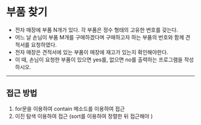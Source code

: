 # 부품 찾기
- 전자 매장에 부품 N개가 있다. 각 부품은 정수 형태의 고유한 번호를 갖는다.
- 어느 날 손님이 부품 M개를 구매하겠다며 구매하고자 하는 부품의 번호와 함께 견적서를 요청하였다.
- 전자 매장은 견적서에 있는 부품이 매장에 재고가 있는지 확인해야한다.
- 이 때, 손님이 요청한 부품이 있으면 yes를, 없으면 no를 출력하는 프로그램을 작성하시오.
***
## 접근 방법
1. for문을 이용하여 contain 메소드를 이용하여 접근
2. 이진 탐색 이용하여 접근 (sort를 이용하여 정렬한 뒤 접근해야 )
